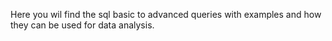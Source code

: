 Here you wil find the sql basic to advanced queries with examples and how they can be used for data analysis.

